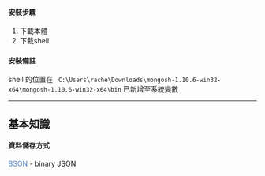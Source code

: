 #### 安裝步驟
1. 下載本體
2. 下載shell

#### 安裝備註
shell 的位置在
` C:\Users\rache\Downloads\mongosh-1.10.6-win32-x64\mongosh-1.10.6-win32-x64\bin`
已新增至系統變數

---
## 基本知識

#### 資料儲存方式
<font color="#4f81bd">BSON</font> - binary JSON
